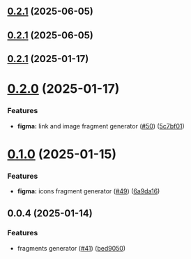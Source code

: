 

## [0.2.1](https://github.com/atls/figma/compare/@atls/figma-fragments-generator@0.2.1...@atls/figma-fragments-generator@0.2.1) (2025-06-05)






## [0.2.1](https://github.com/atls/figma/compare/@atls/figma-fragments-generator@0.2.1...@atls/figma-fragments-generator@0.2.1) (2025-06-05)






## [0.2.1](https://github.com/atls/figma/compare/@atls/figma-fragments-generator@0.2.0...@atls/figma-fragments-generator@0.2.1) (2025-01-17)






# [0.2.0](https://github.com/atls/figma/compare/@atls/figma-fragments-generator@0.1.0...@atls/figma-fragments-generator@0.2.0) (2025-01-17)


### Features


* **figma:** link and image fragment generator ([#50](https://github.com/atls/figma/issues/50)) ([5c7bf01](https://github.com/atls/figma/commit/5c7bf013046f44d038a763f9ee2d8ad263c2a69f))



# [0.1.0](https://github.com/atls/figma/compare/@atls/figma-fragments-generator@0.0.4...@atls/figma-fragments-generator@0.1.0) (2025-01-15)

### Features

- **figma:** icons fragment generator ([#49](https://github.com/atls/figma/issues/49)) ([6a9da16](https://github.com/atls/figma/commit/6a9da16b8312ff8a5ea2cb2d46f506f8927b0e3c))

## 0.0.4 (2025-01-14)

### Features

- fragments generator ([#41](https://github.com/atls/figma/issues/41)) ([bed9050](https://github.com/atls/figma/commit/bed9050681ba6d6ed41292a81b2f0daa720d6a24))
